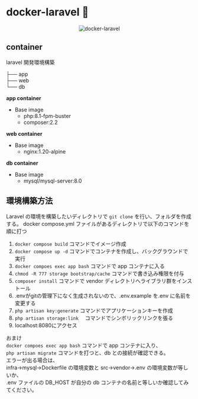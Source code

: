 # docker-laravel 🐳

<p align="center">
    <img src="https://user-images.githubusercontent.com/35098175/145682384-0f531ede-96e0-44c3-a35e-32494bd9af42.png" alt="docker-laravel">
</p>

<!-- ###ディレクトリ
.
├── infra
│ └── php
│ | ├── Dockerfile
│ | └── php.ini # PHP の設定ファイル
│ └── nginx
│ | └── default.conf # nginx の設定ファイル
| |
│ └── mysql
│ ├── Dockerfile
│ └── my.cnf # MySQL の設定ファイル
├── src # Laravel をインストールするディレクトリ
└── docker-compose.yml
└── README.md -->

## container
laravel 開発環境構築

├── app<br>
├── web<br>
└── db<br>


**app container**<br>
- Base image<br>
    - php:8.1-fpm-buster<br>
    - composer:2.2

**web container**<br>
- Base image<br>
    - nginx:1.20-alpine

**db container**<br>
- Base image<br>
    - mysql/mysql-server:8.0


## 環境構築方法
Laravel の環境を構築したいディレクトリで `git clone` を行い、フォルダを作成する。
docker compose.yml ファイルがあるディレクトリで以下のコマンドを順に打つ

1. `docker compose build` コマンドでイメージ作成
2. `docker compose up -d` コマンドでコンテナを作成し、バックグラウンドで実行
3. `docker compoes exec app bash` コマンドで app コンテナに入る
4. `chmod -R 777 storage bootstrap/cache` コマンドで書き込み権限を付与
5. `composer install` コマンドで vendor ディレクトリへライブラリ群をインストール
6. .envがgitの管理下になく生成されないので、.env.example を.env に名前を変更する
7. `php artisan key:generate` コマンドでアプリケーションキーを作成
8. `php artisan storage:link` 　コマンドでシンボリックリンクを張る
9. localhost:8080にアクセス

おまけ  
`docker compoes exec app bash` コマンドで app コンテナに入り、  
`php artisan migrate` コマンドを打つと、db との接続が確認できる。  
エラーが出る場合は、  
infra→mysql→Dockerfile の環境変数と src→vendor→.env の環境変数が等しいか、  
.env ファイルの DB_HOST が自分の db コンテナの名前と等しいか確認してみてください。